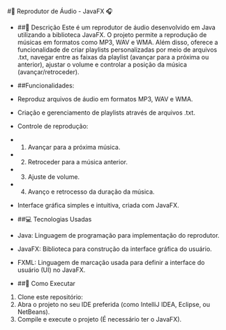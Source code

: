 #🎵 Reprodutor de Áudio - JavaFX 🎧
- ##📄 Descrição
Este é um reprodutor de áudio desenvolvido em Java utilizando a biblioteca JavaFX. O projeto permite a reprodução de músicas em formatos como MP3, WAV e WMA. Além disso, oferece a funcionalidade de criar playlists personalizadas por meio de arquivos .txt, navegar entre as faixas da playlist (avançar para a próxima ou anterior), ajustar o volume e controlar a posição da música (avançar/retroceder).

- ##Funcionalidades:
- Reproduz arquivos de áudio em formatos MP3, WAV e WMA.
- Criação e gerenciamento de playlists através de arquivos .txt.
- Controle de reprodução:
- 1) Avançar para a próxima música.
- 2) Retroceder para a música anterior.
- 3) Ajuste de volume.
- 4) Avanço e retrocesso da duração da música.
- Interface gráfica simples e intuitiva, criada com JavaFX.
- ##💻 Tecnologias Usadas
- Java: Linguagem de programação para implementação do reprodutor.
- JavaFX: Biblioteca para construção da interface gráfica do usuário.
- FXML: Linguagem de marcação usada para definir a interface do usuário (UI) no JavaFX.
- ##🚀 Como Executar
1) Clone este repositório:
2) Abra o projeto no seu IDE preferida (como IntelliJ IDEA, Eclipse, ou NetBeans).
3) Compile e execute o projeto (É necessário ter o JavaFX).
   
